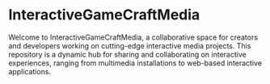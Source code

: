 # InteractiveGameCraftMedia
Welcome to InteractiveGameCraftMedia, a collaborative space for creators and developers working on cutting-edge interactive media projects. This repository is a dynamic hub for sharing and collaborating on interactive experiences, ranging from multimedia installations to web-based interactive applications.
